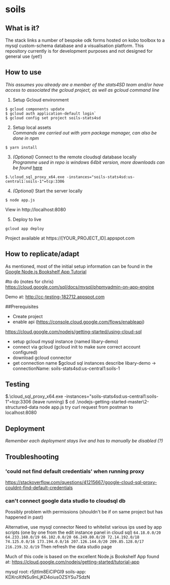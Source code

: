 # soils

## What is it?
The stack links a number of bespoke odk forms hosted on kobo toolbox to a mysql custom-schema database and a visualisation platform. 
This repository currently is for development purposes and not designed for general use (yet!)



## How to use
*This assumes you already are a member of the stats4SD team and/or have access to associated the gcloud project, as well as gcloud command line*
1. Setup Gcloud environment  
```
$ gcloud components update 
$ gcloud auth application-default login` 
$ gcloud config set project soils-stats4sd
```

2. Setup local assets  
*Commands are carried out with yarn package manager, can also be done in npm*
```
$ yarn install
```

3. *(Optional)* Connect to the remote cloudsql database locally  
*Programme used in repo is windows 64bit version, more downloads can be found* [here](https://cloud.google.com/sql/docs/mysql/sql-proxy)  
```
$.\cloud_sql_proxy_x64.exe -instances="soils-stats4sd:us-central1:soils-1"=tcp:3306
```

4. *(Optional)* Start the server locally  
```
$ node app.js
```
View in http://localhost:8080

5. Deploy to live  
```
gcloud app deploy
```

Project available at https://[YOUR_PROJECT_ID].appspot.com 


## How to replicate/adapt

As mentioned, most of the initial setup information can be found in the [Google Node.js Bookshelf App Tutorial](https://cloud.google.com/nodejs/getting-started/tutorial-app)


#to do (notes for chris)
https://cloud.google.com/sql/docs/mysql/phpmyadmin-on-app-engine


Demo at: http://cc-testing-182712.appspot.com

##Prerequisites 
- Create project
- enable api (https://console.cloud.google.com/flows/enableapi)

https://cloud.google.com/nodejs/getting-started/using-cloud-sql

- setup gcloud mysql instance (named libary-demo)
- connect via gcloud (gcloud init to make sure correct account configured)
- download gcloud connector
- get connection name
$gcloud sql instances describe libary-demo
-> connectionName: soils-stats4sd:us-central1:soils-1


## Testing
$.\cloud_sql_proxy_x64.exe -instances="soils-stats4sd:us-central1:soils-1"=tcp:3306
(leave running)
$ cd .\nodejs-getting-started-master\2-structured-data
node app.js
try curl request from postman to localhost:8080

## Deployment
*Remember each deployment stays live and has to manually be disabled (?)*


## Troubleshooting

### 'could not find default credentials' when running proxy
https://stackoverflow.com/questions/41215667/google-cloud-sql-proxy-couldnt-find-default-credentials

### can't connect google data studio to cloudsql db
Possibly problem with permissions (shouldn't be if on same project but has happened in past)

Alternative, use mysql connector
Need to whitelist various ips used by app scripts (one by one from the edit instance panel in cloud sql)
`
64.18.0.0/20
64.233.160.0/19
66.102.0.0/20
66.249.80.0/20
72.14.192.0/18
74.125.0.0/16
173.194.0.0/16
207.126.144.0/20
209.85.128.0/17
216.239.32.0/19
`
Then refresh the data studio page


Much of this code is based on the excellent Node.js Bookshelf App found at:
https://cloud.google.com/nodejs/getting-started/tutorial-app

mysql root: r5jttlm8EiClPGI9
soils-app: KDXroXtNSu9nLjKD4oiusOZSYSu7SdzN
